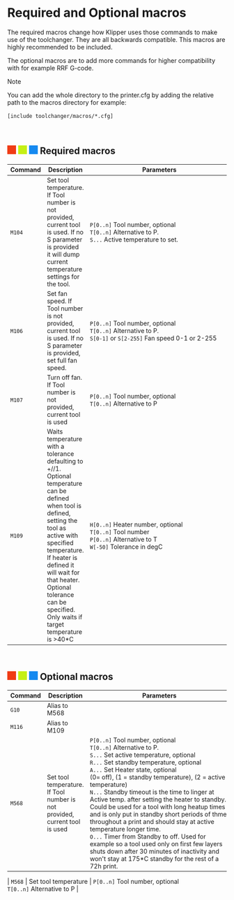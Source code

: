 # Required and Optional macros

The required macros change how Klipper uses those commands to make use of the toolchanger. They are all backwards compatible. This macros are highly recommended to be included.

The optional macros are to add more commands for higher compatibility with for example RRF G-code.

> [!NOTE]  
> You can add the whole directory to the printer.cfg by adding the relative path to the macros directory for example:

```
[include toolchanger/macros/*.cfg]
```

<br>

## ![#f03c15](/doc/f03c15.png) ![#c5f015](/doc/c5f015.png) ![#1589F0](/doc/1589F0.png) Required macros

  | Command | Description | &nbsp;&nbsp;&nbsp;&nbsp;&nbsp;&nbsp;&nbsp;&nbsp;&nbsp;&nbsp;&nbsp;&nbsp;&nbsp;&nbsp;&nbsp;&nbsp;&nbsp;&nbsp;&nbsp;&nbsp;&nbsp;&nbsp;&nbsp;&nbsp;&nbsp;&nbsp;&nbsp;&nbsp;&nbsp;&nbsp;&nbsp;&nbsp;Parameters&nbsp;&nbsp;&nbsp;&nbsp;&nbsp;&nbsp;&nbsp;&nbsp;&nbsp;&nbsp;&nbsp;&nbsp;&nbsp;&nbsp;&nbsp;&nbsp;&nbsp;&nbsp;&nbsp;&nbsp;&nbsp;&nbsp;&nbsp;&nbsp;&nbsp;&nbsp;&nbsp;&nbsp;&nbsp;&nbsp;&nbsp;&nbsp; |
  | ------- | ----------- | ---------- |
  | `M104` | Set tool temperature. If Tool number is not provided, current tool is used. If no S parameter is provided it will dump current temperature settings for the tool.| `P[0..n]` Tool number, optional <br> `T[0..n]` Alternative to P. <br>`S...` Active temperature to set. |
  | `M106` | Set fan speed. If Tool number is not provided, current tool is used. If no S parameter is provided, set full fan speed. | `P[0..n]` Tool number, optional <br> `T[0..n]` Alternative to P. <br>`S[0-1]` or `S[2-255]` Fan speed 0-1 or 2-255 |
  | `M107` | Turn off fan. If Tool number is not provided, current tool is used| `P[0..n]` Tool number, optional <br> `T[0..n]` Alternative to P |
  | `M109` | Waits temperature with a tolerance defaulting to +//1. Optional temperature can be defined when tool is defined, setting the tool as active with specified temperature. If heater is defined it will wait for that heater. Optional tolerance can be specified. Only waits if target temperature is >40*C  | `H[0..n]` Heater number, optional <br>`T[0..n]` Tool number <br>`P[0..n]` Alternative to T <br>`W[-50]` Tolerance in degC |

<br>
  
## ![#f03c15](/doc/f03c15.png) ![#c5f015](/doc/c5f015.png) ![#1589F0](/doc/1589F0.png) Optional macros

  | Command | Description | &nbsp;&nbsp;&nbsp;&nbsp;&nbsp;&nbsp;&nbsp;&nbsp;&nbsp;&nbsp;&nbsp;&nbsp;&nbsp;&nbsp;&nbsp;&nbsp;&nbsp;&nbsp;&nbsp;&nbsp;&nbsp;&nbsp;&nbsp;&nbsp;&nbsp;&nbsp;&nbsp;&nbsp;&nbsp;&nbsp;&nbsp;&nbsp;Parameters&nbsp;&nbsp;&nbsp;&nbsp;&nbsp;&nbsp;&nbsp;&nbsp;&nbsp;&nbsp;&nbsp;&nbsp;&nbsp;&nbsp;&nbsp;&nbsp;&nbsp;&nbsp;&nbsp;&nbsp;&nbsp;&nbsp;&nbsp;&nbsp;&nbsp;&nbsp;&nbsp;&nbsp;&nbsp;&nbsp;&nbsp;&nbsp; |
  | ------- | ----------- | ---------- |
  | `G10` | Alias to M568  |  |
  | `M116` | Alias to M109  |  |
  | `M568` |Set tool temperature. If Tool number is not provided, current tool is used | `P[0..n]` Tool number, optional <br> `T[0..n]` Alternative to P. <br>`S...` Set active temperature, optional <br>`R...` Set standby temperature, optional <br>`A...` Set Heater state, optional<br> (0= off), (1 = standby temperature), (2 = active temperature) <br>`N...` Standby timeout is the time to linger at Active temp. after setting the heater to standby. Could be used for a tool with long heatup times and is only put in standby short periods of thme throughout a print and should stay at active temperature longer time. <br>`O...` Timer from Standby to off. Used for example so a tool used only on first few layers shuts down after 30 minutes of inactivity and won't stay at 175*C standby for the rest of a 72h print. |

  | `M568` | Set tool temperature | `P[0..n]` Tool number, optional <br> `T[0..n]` Alternative to P |
